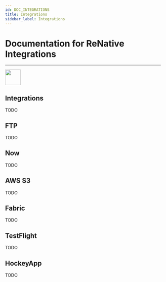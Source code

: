 ```yaml
---
id: DOC_INTEGRATIONS
title: Integrations
sidebar_label: Integrations
---
```


# Documentation for ReNative Integrations

---

<img src="https://github.com/pavjacko/renative/blob/develop/docs/images/ic_integrations.png?raw=true" width=50 height=50 />

## Integrations

TODO

## FTP

TODO

## Now

TODO

## AWS S3

TODO

## Fabric

TODO

## TestFlight

TODO

## HockeyApp

TODO
